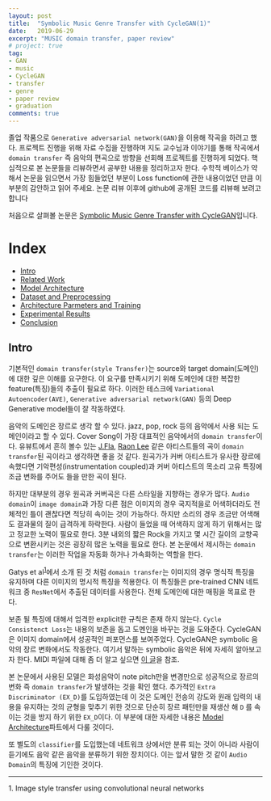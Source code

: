 ```yaml
---
layout: post
title:  "Symbolic Music Genre Transfer with CycleGAN(1)"
date:   2019-06-29
excerpt: "MUSIC domain transfer, paper review"
# project: true
tag:
- GAN
- music
- CycleGAN
- transfer
- genre
- paper review
- graduation
comments: true
---
```


졸업 작품으로 `Generative adversarial network(GAN)`을 이용해 작곡을 하려고 했다. 프로젝트 진행을 위해 자료 수집을 진행하며 지도 교수님과 이야기를 통해 작곡에서 `domain transfer` 즉 음악의 편곡으로 방향을 선회해 프로젝트를 진행하게 되었다. 핵심적으로 본 논문들을 리뷰하면서 공부한 내용을 정리하고자 한다. 수학적 베이스가 약해서 논문을 읽으면서 가장 힘들었던 부분이 Loss function에 관한 내용이었던 만큼 이 부분의 감안하고 읽어 주세요. 논문 리뷰 이후에 github에 공개된 코드를 리뷰해 보려고 합니다

처음으로 살펴볼 논문은 <a href='https://arxiv.org/abs/1809.07575'>Symbolic Music Genre Transfer with CycleGAN</a>입니다.

# Index
- <a href='https://sihan-son.github.io/CycleGAN-music-intro'>Intro</a>
- <a href='https://sihan-son.github.io/CycleGAN-music-related'>Related Work</a>
- <a href=''>Model Architecture</a>
- <a href=''>Dataset and Preprocessing</a>
- <a href=''>Architecture Parmeters and Training</a>
- <a href=''>Experimental Results</a>
- <a href=''>Conclusion</a>

## Intro 

기본적인 `domain transfer(style Transfer)`는 source와 target domain(도메인)에 대한 깊은 이해를 요구한다.  이 요구를 만족시키기 위해 도메인에 대한 복잡한 feature(특징)들의 추출이 필요로 하다. 이러한 테스크에 `Variational Autoencoder(AVE)`, `Generative adversarial network(GAN)` 등의 Deep Generative model들이 잘 작동하였다.  

음악의 도메인은 장르로 생각 할 수 있다. jazz, pop, rock 등의 음악에서 사용 되는 도메인이라고 할 수 있다. Cover Song이 가장 대표적인 음악에서의 `domain transfer`이다. 유뷰트에서 흔히 볼수 있는 <a href='https://www.youtube.com/channel/UClkRzsdvg7_RKVhwDwiDZOA'>J.Fla</a>, <a href='https://www.youtube.com/channel/UCQn1FqrR2OCjSe6Nl4GlVHw'>Raon Lee</a> 같은 아티스트들의 곡이 `domain transfer`된 곡이라고 생각하면 좋을 것 같다. 원곡가가 커버 아티스트가 유사한 장르에 속했다면 기악편성(instrumentation coupled)과 커버 아티스트의 목소리 고유 특징에 조금 변화를 주어도 들을 만한 곡이 된다.  

하지만 대부분의 경우 원곡과 커버곡은 다른 스타일을 지향하는 경우가 많다. `Audio domain`이 `image domain`과 가장 다른 점은 이미지의 경우 국지적을로 어색하더라도 전체적인 틀이 괜찮다면 적당히 속이는 것이 가능하다. 하지만 소리의 경우 조금만 어색해도 결과물의 질이 급격하게 하락한다. 사람이 들었을 때 어색하지 않게 하기 위해서는 많고 정교한 노력이 필요로 한다. 3분 내외의 짧은 Rock을 가지고 몇 시간 길이의 교향곡으로 변환시키는 것은 굉장히 많은 노력을 필요로 한다. 본 논문에서 제시하는 `domain transfer`는 이러한 작업을 자동화 하거나 가속화하는 역할을 한다.  


Gatys et al<sup><a href="#paper01">1</a></sup>에서 소개 된 것 처럼 `domain transfer`는 이미지의 경우 명식적 특징을 유지하며 다른 이미지의 명시적 특징을 적용한다. 이 특징들은 pre-trained CNN 네트워크 중 `ResNet`에서 추출된 데이터를 사용한다. 전체 도메인에 대한 매핑을 목표로 한다.   

보존 될 특징에 대해서 엄격한 explicit한 규칙은 존재 하지 않는다. `Cycle Consistenct Loss`는 내용의 보존을 돕고 도멘인을 바꾸는 것을 도와준다. CycleGAN은 이미지 domain에서 성공적인 퍼포먼스를 보여주었다. CycleGAN은 symbolic 음악의 장르 변화에서도 작동한다. 여기서 말하는 symbolic 음악은 뒤에 자세히 알아보고자 한다. MIDI 파일에 대해 좀 더 알고 싶으면 <a href='https://sihan-son.github.io/midi'> 이 글</a>을 참조.

본 논문에서 사용된 모델은 화성음악이 note pitch만을 변경만으로 성공적으로 장르의 변화 즉 `domain transfer`가 발생하는 것을 확인 했다. 추가적인 `Extra Discriminator (EX_D)`를 도입하였는데 이 것은 도메인 전송의 강도와 원래 입력의 내용을 유지하는 것의 균형을 맞추기 위한 것으로 단순히 장르 패턴만을 재생산 해 `D` 를 속이는 것을 방지 하기 위한 `EX_D`이다. 이 부분에 대한 자세한 내용은 <a href='#'>Model Architecture</a>파트에서 다룰 것이다. 

또 별도의 `classifier`를 도입했는데 네트워크 상에서만 분류 되는 것이 아니라 사람이 듣기에도 음악 같은 음악을 분류하기 위한 장치이다. 이는 앞서 말한 것 같이 `Audio Domain`의 특징에 기인한 것이다.

---
<a id="paper01">1.</a> Image style transfer using convolutional neural networks



